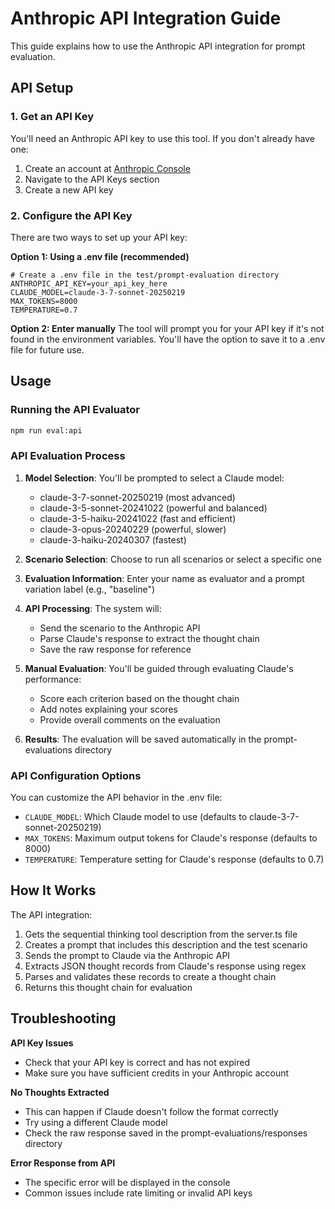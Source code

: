 # Anthropic API Integration Guide

This guide explains how to use the Anthropic API integration for prompt evaluation.

## API Setup

### 1. Get an API Key

You'll need an Anthropic API key to use this tool. If you don't already have one:

1. Create an account at [Anthropic Console](https://console.anthropic.com/)
2. Navigate to the API Keys section
3. Create a new API key

### 2. Configure the API Key

There are two ways to set up your API key:

**Option 1: Using a .env file (recommended)**

```
# Create a .env file in the test/prompt-evaluation directory
ANTHROPIC_API_KEY=your_api_key_here
CLAUDE_MODEL=claude-3-7-sonnet-20250219
MAX_TOKENS=8000
TEMPERATURE=0.7
```

**Option 2: Enter manually**
The tool will prompt you for your API key if it's not found in the environment variables. You'll have the option to save it to a .env file for future use.

## Usage

### Running the API Evaluator

```bash
npm run eval:api
```

### API Evaluation Process

1. **Model Selection**: You'll be prompted to select a Claude model:

   - claude-3-7-sonnet-20250219 (most advanced)
   - claude-3-5-sonnet-20241022 (powerful and balanced)
   - claude-3-5-haiku-20241022 (fast and efficient)
   - claude-3-opus-20240229 (powerful, slower)
   - claude-3-haiku-20240307 (fastest)

2. **Scenario Selection**: Choose to run all scenarios or select a specific one

3. **Evaluation Information**: Enter your name as evaluator and a prompt variation label (e.g., "baseline")

4. **API Processing**: The system will:

   - Send the scenario to the Anthropic API
   - Parse Claude's response to extract the thought chain
   - Save the raw response for reference

5. **Manual Evaluation**: You'll be guided through evaluating Claude's performance:

   - Score each criterion based on the thought chain
   - Add notes explaining your scores
   - Provide overall comments on the evaluation

6. **Results**: The evaluation will be saved automatically in the prompt-evaluations directory

### API Configuration Options

You can customize the API behavior in the .env file:

- `CLAUDE_MODEL`: Which Claude model to use (defaults to claude-3-7-sonnet-20250219)
- `MAX_TOKENS`: Maximum output tokens for Claude's response (defaults to 8000)
- `TEMPERATURE`: Temperature setting for Claude's response (defaults to 0.7)

## How It Works

The API integration:

1. Gets the sequential thinking tool description from the server.ts file
2. Creates a prompt that includes this description and the test scenario
3. Sends the prompt to Claude via the Anthropic API
4. Extracts JSON thought records from Claude's response using regex
5. Parses and validates these records to create a thought chain
6. Returns this thought chain for evaluation

## Troubleshooting

**API Key Issues**

- Check that your API key is correct and has not expired
- Make sure you have sufficient credits in your Anthropic account

**No Thoughts Extracted**

- This can happen if Claude doesn't follow the format correctly
- Try using a different Claude model
- Check the raw response saved in the prompt-evaluations/responses directory

**Error Response from API**

- The specific error will be displayed in the console
- Common issues include rate limiting or invalid API keys
